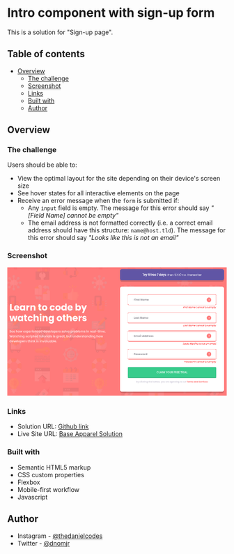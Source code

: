 # Intro component with sign-up form

This is a solution for "Sign-up page".

## Table of contents

- [Overview](#overview)
  - [The challenge](#the-challenge)
  - [Screenshot](#screenshot)
  - [Links](#links)
  - [Built with](#built-with)
  - [Author](#author)


## Overview

### The challenge

Users should be able to:

- View the optimal layout for the site depending on their device's screen size
- See hover states for all interactive elements on the page
- Receive an error message when the `form` is submitted if:
  - Any `input` field is empty. The message for this error should say *"[Field Name] cannot be empty"*
  - The email address is not formatted correctly (i.e. a correct email address should have this structure: `name@host.tld`). The message for this error should say *"Looks like this is not an email"*

### Screenshot

![](./images/screen.png)


### Links

- Solution URL: [Github link](https://your-solution-url.com)
- Live Site URL: [Base Apparel Solution](https://your-live-site-url.com)

### Built with

- Semantic HTML5 markup
- CSS custom properties
- Flexbox
- Mobile-first workflow
- Javascript

## Author

- Instagram - [@thedanielcodes](https://www.instagram.com/thedanielcodes/)
- Twitter - [@dnomjr](https://twitter.com/dnomjr)